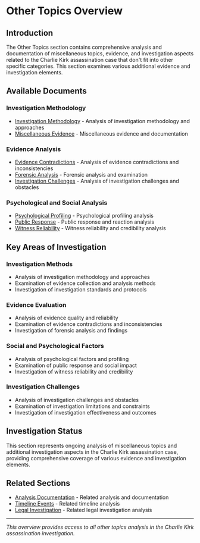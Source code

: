 # Other Topics Overview

## Introduction

The Other Topics section contains comprehensive analysis and documentation of miscellaneous topics, evidence, and investigation aspects related to the Charlie Kirk assassination case that don't fit into other specific categories. This section examines various additional evidence and investigation elements.

## Available Documents

### Investigation Methodology
- [Investigation Methodology](investigation_methodology.md) - Analysis of investigation methodology and approaches
- [Miscellaneous Evidence](miscellaneous_evidence.md) - Miscellaneous evidence and documentation

### Evidence Analysis
- [Evidence Contradictions](evidence_contradictions.md) - Analysis of evidence contradictions and inconsistencies
- [Forensic Analysis](forensic_analysis.md) - Forensic analysis and examination
- [Investigation Challenges](investigation_challenges.md) - Analysis of investigation challenges and obstacles

### Psychological and Social Analysis
- [Psychological Profiling](psychological_profiling.md) - Psychological profiling analysis
- [Public Response](public_response.md) - Public response and reaction analysis
- [Witness Reliability](witness_reliability.md) - Witness reliability and credibility analysis

## Key Areas of Investigation

### Investigation Methods
- Analysis of investigation methodology and approaches
- Examination of evidence collection and analysis methods
- Investigation of investigation standards and protocols

### Evidence Evaluation
- Analysis of evidence quality and reliability
- Examination of evidence contradictions and inconsistencies
- Investigation of forensic analysis and findings

### Social and Psychological Factors
- Analysis of psychological factors and profiling
- Examination of public response and social impact
- Investigation of witness reliability and credibility

### Investigation Challenges
- Analysis of investigation challenges and obstacles
- Examination of investigation limitations and constraints
- Investigation of investigation effectiveness and outcomes

## Investigation Status

This section represents ongoing analysis of miscellaneous topics and additional investigation aspects in the Charlie Kirk assassination case, providing comprehensive coverage of various evidence and investigation elements.

## Related Sections

- [Analysis Documentation](../analysis_documentation/overview.md) - Related analysis and documentation
- [Timeline Events](../timeline_events/overview.md) - Related timeline analysis
- [Legal Investigation](../legal_investigation/overview.md) - Related legal investigation analysis

---

*This overview provides access to all other topics analysis in the Charlie Kirk assassination investigation.*